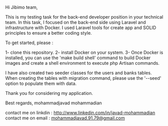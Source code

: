Hi Jibimo team,

This is my testing task for the back-end developer position in your technical team. In this task, I focused on the back-end side using Laravel and infrastructure with Docker. 
I used Laravel tools for create app and SOLID principles to ensure a better coding style.

To get started, please :

1- clone this repository.
2- install Docker on your system. 
3- Once Docker is installed, you can use the 'make build shell' command to build Docker images and create a shell environment to execute php Artisan commands.

I have also created two seeder classes for the users and banks tables. When creating the tables with migration command, please use the '--seed' option to populate them with data.

Thank you for considering my application.

Best regards,
mohammadjavad mohammadian

contact me on linkdin : http://www.linkedin.com/in/javad-mohammadian
contact me on email : mohammadjavad.91.79@gmail.com
